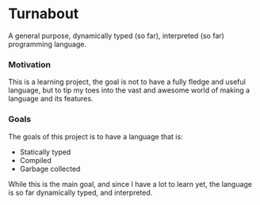 # Turnabout
A general purpose, dynamically typed (so far), interpreted (so far) programming language.

### Motivation
This is a learning project, the goal is not to have a fully fledge and useful language, but to tip my toes into the
vast and awesome world of making a language and its features.

### Goals
The goals of this project is to have a language that is:
- Statically typed
- Compiled
- Garbage collected

While this is the main goal, and since I have a lot to learn yet, the language is so far dynamically typed, and interpreted.

